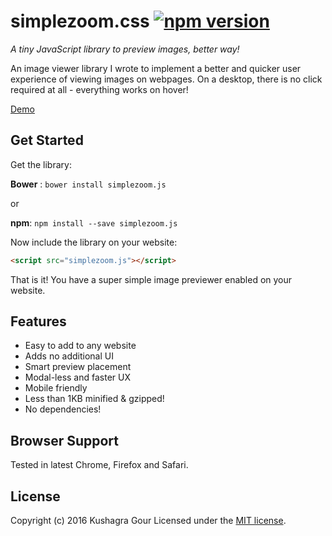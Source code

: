 # simplezoom.css [![npm version](https://badge.fury.io/js/simplezoom.js.svg)](https://badge.fury.io/js/simplezoom.js)
*A tiny JavaScript library to preview images, better way!*

An image viewer library I wrote to implement a better and quicker user experience of viewing images on webpages. On a desktop, there is no click required at all - everything works on hover!

[Demo](http://kushagragour.in/simplezoom.js/)

## Get Started

Get the library:

**Bower** : `bower install simplezoom.js`

or

**npm**: `npm install --save simplezoom.js`


Now include the library on your website:

```html
<script src="simplezoom.js"></script>
```

That is it! You have a super simple image previewer enabled on your website.

## Features

- Easy to add to any website
- Adds no additional UI
- Smart preview placement
- Modal-less and faster UX
- Mobile friendly
- Less than 1KB minified & gzipped!
- No dependencies!

## Browser Support

Tested in latest Chrome, Firefox and Safari.

## License
Copyright (c) 2016 Kushagra Gour
Licensed under the [MIT license](http://opensource.org/licenses/MIT).